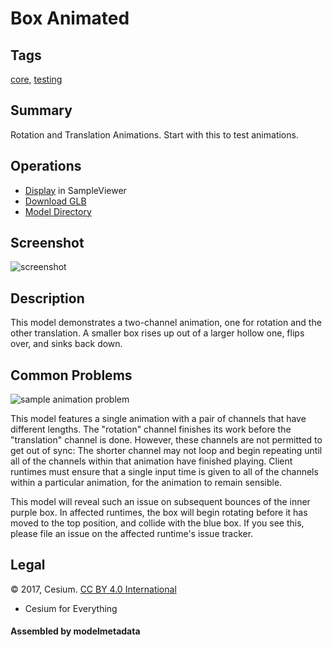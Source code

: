 # Box Animated

## Tags

[core](../Models-core.md), [testing](../Models-testing.md)

## Summary

Rotation and Translation Animations. Start with this to test animations.

## Operations

* [Display](https://github.khronos.org/glTF-Sample-Viewer-Release/?model=https://raw.GithubUserContent.com/KhronosGroup/glTF-Sample-Assets/main/./Models/BoxAnimated/glTF-Binary/BoxAnimated.glb) in SampleViewer
* [Download GLB](https://raw.GithubUserContent.com/KhronosGroup/glTF-Sample-Assets/main/./Models/BoxAnimated/glTF-Binary/BoxAnimated.glb)
* [Model Directory](./)

## Screenshot

![screenshot](screenshot/screenshot.gif)

## Description

This model demonstrates a two-channel animation, one for rotation and the other
translation.  A smaller box rises up out of a larger hollow one, flips over, and
sinks back down.

## Common Problems

![sample animation problem](screenshot/BoxAnimatedBug.png)

This model features a single animation with a pair of channels that have different
lengths.  The "rotation" channel finishes its work before the "translation" channel
is done.  However, these channels are not permitted to get out of sync: The shorter
channel may not loop and begin repeating until all of the channels within that
animation have finished playing.  Client runtimes must ensure that a single input
time is given to all of the channels within a particular animation, for the
animation to remain sensible.

This model will reveal such an issue on subsequent bounces of the inner purple box.
In affected runtimes, the box will begin rotating before it has moved to the top
position, and collide with the blue box.  If you see this, please file an issue
on the affected runtime's issue tracker.

## Legal

&copy; 2017, Cesium. [CC BY 4.0 International](https://creativecommons.org/licenses/by/4.0/legalcode)

 - Cesium for Everything

#### Assembled by modelmetadata